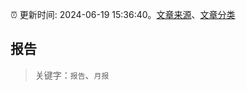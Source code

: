 :alarm_clock: 更新时间: 2024-06-19 15:36:40。[文章来源](/README.md)、[文章分类](/TAGS.md)

## 报告


> 关键字：`报告`、`月报`



